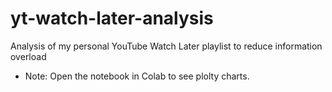 # yt-watch-later-analysis
Analysis of my personal YouTube Watch Later playlist to reduce information overload 
* Note: Open the notebook in Colab to see plolty charts.
